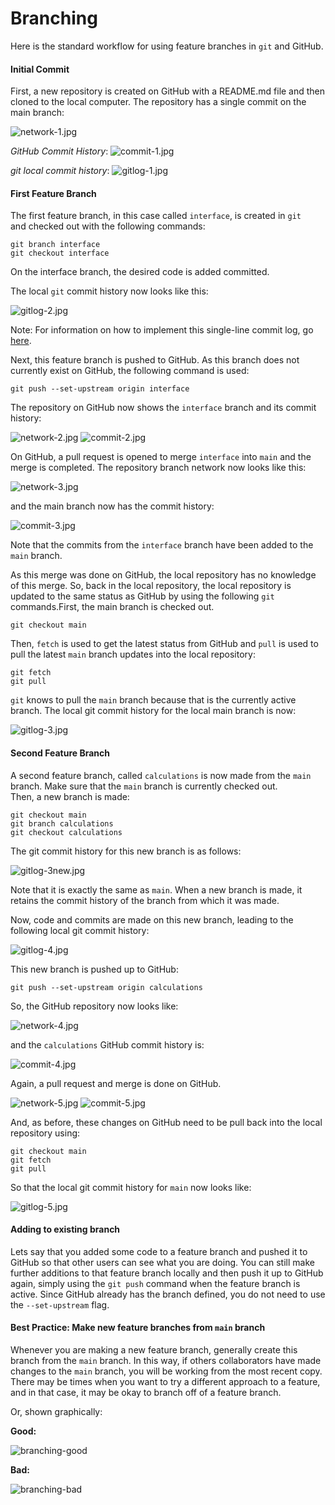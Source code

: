 # Branching

Here is the standard workflow for using feature branches in `git` and GitHub.

#### Initial Commit
First, a new repository is created on GitHub with a README.md file and then  
cloned to the local computer.  The repository has a single commit on the main 
branch:

![network-1.jpg](branching_files/network-1.JPG)

_GitHub Commit History_: ![commit-1.jpg](branching_files/commit-1.JPG)

_git local commit history_:
![gitlog-1.jpg](branching_files/gitlog-1.JPG)


#### First Feature Branch
The first feature branch, in this case called `interface`, is created in `git`  
and checked out with the following commands:
```
git branch interface
git checkout interface
```
On the interface branch, the desired code is added committed.

The local `git` commit history now looks like this:

![gitlog-2.jpg](branching_files/gitlog-2.JPG)

Note:  For information on how to implement this single-line commit log,
go <a href="https://github.com/dward2/BME547/blob/master/Resources/Git/GitCommands.md#git-log-options">here</a>.

Next, this feature branch is pushed to GitHub.  As this branch does not
currently exist on GitHub, the following command is used:
```
git push --set-upstream origin interface
```
The repository on GitHub now shows the `interface` branch and its commit 
history:

![network-2.jpg](branching_files/network-2.JPG)
![commit-2.jpg](branching_files/commit-2.JPG)

On GitHub, a pull request is opened to merge `interface` into `main` and the
merge is completed.  The repository branch network now looks like this:

![network-3.jpg](branching_files/network-3.JPG)

and the main branch now has the commit history:

![commit-3.jpg](branching_files/commit-3.JPG)

Note that the commits from the `interface` branch have been added to the 
`main` branch.

As this merge was done on GitHub, the local repository has no knowledge of this
merge.  So, back in the local repository, the local repository is updated to 
the same status as GitHub by using the following `git` commands.First, the
main branch is checked out.
```
git checkout main
```
Then, `fetch` is used to get the latest status from GitHub and `pull` is used
to pull the latest `main` branch updates into the local repository:
```
git fetch
git pull
```
`git` knows to pull the `main` branch because that is the currently active
branch.  The local git commit history for the local main branch is now:

![gitlog-3.jpg](branching_files/gitlog-3.JPG)

#### Second Feature Branch
A second feature branch, called `calculations` is now made from the `main` 
branch.  Make sure that the `main` branch is currently checked out.  
Then, a new branch is made:
```
git checkout main
git branch calculations
git checkout calculations
```
The git commit history for this new branch is as follows:

![gitlog-3new.jpg](branching_files/gitlog-3new.JPG)

Note that it is exactly the same as `main`.  When a new branch is made, it
retains the commit history of the branch from which it was made.

Now, code and commits are made on this new branch, leading to the following
local git commit history:

![gitlog-4.jpg](branching_files/gitlog-4.JPG)

This new branch is pushed up to GitHub:
```
git push --set-upstream origin calculations
```

So, the GitHub repository now looks like:

![network-4.jpg](branching_files/network-4.JPG)

and the `calculations` GitHub commit history is:

![commit-4.jpg](branching_files/commit-4.JPG)

Again, a pull request and merge is done on GitHub.

![network-5.jpg](branching_files/network-5.JPG)
![commit-5.jpg](branching_files/commit-5.JPG)

And, as before, these changes on GitHub need to be pull back into the local
repository using:
```
git checkout main
git fetch
git pull
```
So that the local git commit history for `main` now looks like:

![gitlog-5.jpg](branching_files/gitlog-5.JPG)

#### Adding to existing branch
Lets say that you added some code to a feature branch and pushed it to GitHub
so that other users can see what you are doing.  You can still make further
additions to that feature branch locally and then push it up to GitHub again,
simply using the `git push` command when the feature branch is active.  Since
GitHub already has the branch defined, you do not need to use the 
`--set-upstream` flag.

#### Best Practice:  Make new feature branches from `main` branch
Whenever you are making a new feature branch, generally create this branch from
the `main` branch.  In this way, if others collaborators have made changes
to the `main` branch, you will be working from the most recent copy.  There
may be times when you want to try a different approach to a feature, and in
that case, it may be okay to branch off of a feature branch.

Or, shown graphically:

__Good:__

![branching-good](branching_files/branching_good.jpg)

__Bad:__

![branching-bad](branching_files/braching_bad.jpg)

